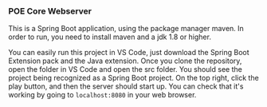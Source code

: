 ### POE Core Webserver

This is a Spring Boot application, using the package manager maven. In order to run, you need to install maven and a jdk 1.8 or higher.

You can easily run this project in VS Code, just download the Spring Boot Extension pack and the Java extension. Once you clone the repository, open the folder in VS Code and open the src folder. You should see the project being recognized as a Spring Boot project. On the top right, click the play button, and then the server should start up. You can check that it's working by going to `localhost:8080` in your web browser.
